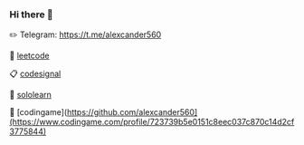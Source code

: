 ### Hi there 👋 

✏️ Telegram: https://t.me/alexcander560

📝 [leetcode](https://leetcode.com/alexcander560/)

📋 [codesignal](https://app.codesignal.com/profile/alexcander560)

📙 [sololearn](https://www.sololearn.com/profile/14132487)

🎲 [codingame](https://github.com/alexcander560](https://www.codingame.com/profile/723739b5e0151c8eec037c870c14d2cf3775844)
